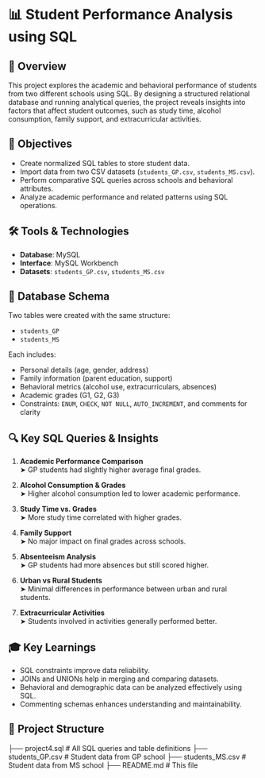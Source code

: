 # 📊 Student Performance Analysis using SQL

## 📌 Overview
This project explores the academic and behavioral performance of students from two different schools using SQL. 
By designing a structured relational database and running analytical queries, the project reveals insights into factors that affect student outcomes, such as study time, alcohol consumption, family support, and extracurricular activities.

## 🎯 Objectives
- Create normalized SQL tables to store student data.
- Import data from two CSV datasets (`students_GP.csv`, `students_MS.csv`).
- Perform comparative SQL queries across schools and behavioral attributes.
- Analyze academic performance and related patterns using SQL operations.

## 🛠️ Tools & Technologies
- **Database**: MySQL
- **Interface**: MySQL Workbench
- **Datasets**: `students_GP.csv`, `students_MS.csv`

## 🧱 Database Schema
Two tables were created with the same structure:
- `students_GP`
- `students_MS`

Each includes:
- Personal details (age, gender, address)
- Family information (parent education, support)
- Behavioral metrics (alcohol use, extracurriculars, absences)
- Academic grades (G1, G2, G3)
- Constraints: `ENUM`, `CHECK`, `NOT NULL`, `AUTO_INCREMENT`, and comments for clarity

## 🔍 Key SQL Queries & Insights
1. **Academic Performance Comparison**  
   ➤ GP students had slightly higher average final grades.

2. **Alcohol Consumption & Grades**  
   ➤ Higher alcohol consumption led to lower academic performance.

3. **Study Time vs. Grades**  
   ➤ More study time correlated with higher grades.

4. **Family Support**  
   ➤ No major impact on final grades across schools.

5. **Absenteeism Analysis**  
   ➤ GP students had more absences but still scored higher.

6. **Urban vs Rural Students**  
   ➤ Minimal differences in performance between urban and rural students.

7. **Extracurricular Activities**  
   ➤ Students involved in activities generally performed better.

## 🎓 Key Learnings
- SQL constraints improve data reliability.
- JOINs and UNIONs help in merging and comparing datasets.
- Behavioral and demographic data can be analyzed effectively using SQL.
- Commenting schemas enhances understanding and maintainability.

## 📁 Project Structure
├── project4.sql # All SQL queries and table definitions
├── students_GP.csv # Student data from GP school
├── students_MS.csv # Student data from MS school
├── README.md # This file
